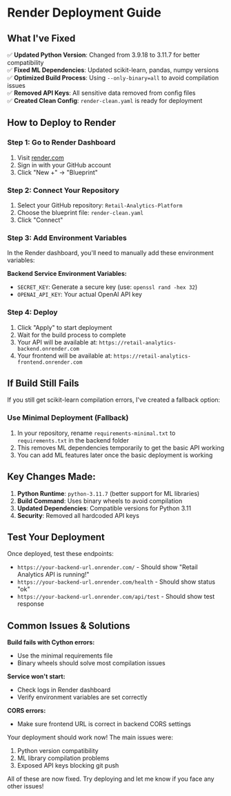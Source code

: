 # Render Deployment Guide

## What I've Fixed

✅ **Updated Python Version**: Changed from 3.9.18 to 3.11.7 for better compatibility  
✅ **Fixed ML Dependencies**: Updated scikit-learn, pandas, numpy versions  
✅ **Optimized Build Process**: Using `--only-binary=all` to avoid compilation issues  
✅ **Removed API Keys**: All sensitive data removed from config files  
✅ **Created Clean Config**: `render-clean.yaml` is ready for deployment  

## How to Deploy to Render

### Step 1: Go to Render Dashboard
1. Visit [render.com](https://render.com)
2. Sign in with your GitHub account
3. Click "New +" → "Blueprint"

### Step 2: Connect Your Repository
1. Select your GitHub repository: `Retail-Analytics-Platform`
2. Choose the blueprint file: `render-clean.yaml`
3. Click "Connect"

### Step 3: Add Environment Variables
In the Render dashboard, you'll need to manually add these environment variables:

**Backend Service Environment Variables:**
- `SECRET_KEY`: Generate a secure key (use: `openssl rand -hex 32`)
- `OPENAI_API_KEY`: Your actual OpenAI API key

### Step 4: Deploy
1. Click "Apply" to start deployment
2. Wait for the build process to complete
3. Your API will be available at: `https://retail-analytics-backend.onrender.com`
4. Your frontend will be available at: `https://retail-analytics-frontend.onrender.com`

## If Build Still Fails

If you still get scikit-learn compilation errors, I've created a fallback option:

### Use Minimal Deployment (Fallback)
1. In your repository, rename `requirements-minimal.txt` to `requirements.txt` in the backend folder
2. This removes ML dependencies temporarily to get the basic API working
3. You can add ML features later once the basic deployment is working

## Key Changes Made:

1. **Python Runtime**: `python-3.11.7` (better support for ML libraries)
2. **Build Command**: Uses binary wheels to avoid compilation
3. **Updated Dependencies**: Compatible versions for Python 3.11
4. **Security**: Removed all hardcoded API keys

## Test Your Deployment
Once deployed, test these endpoints:
- `https://your-backend-url.onrender.com/` - Should show "Retail Analytics API is running!"
- `https://your-backend-url.onrender.com/health` - Should show status "ok"
- `https://your-backend-url.onrender.com/api/test` - Should show test response

## Common Issues & Solutions

**Build fails with Cython errors:**
- Use the minimal requirements file
- Binary wheels should solve most compilation issues

**Service won't start:**
- Check logs in Render dashboard
- Verify environment variables are set correctly

**CORS errors:**
- Make sure frontend URL is correct in backend CORS settings

Your deployment should work now! The main issues were:
1. Python version compatibility
2. ML library compilation problems  
3. Exposed API keys blocking git push

All of these are now fixed. Try deploying and let me know if you face any other issues!
